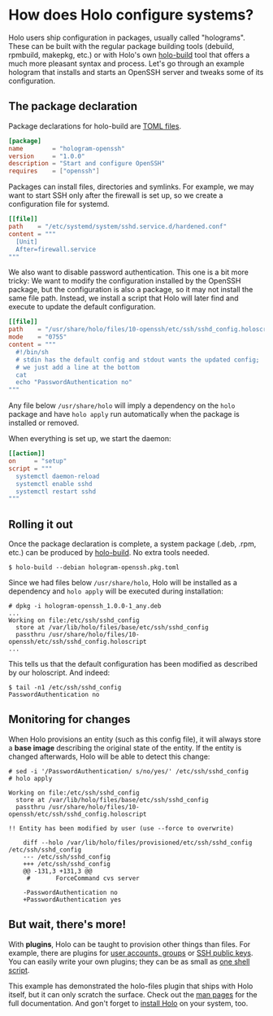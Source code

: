 # How does Holo configure systems?

Holo users ship configuration in packages, usually called "holograms". These can be built with the regular package
building tools (debuild, rpmbuild, makepkg, etc.) or with Holo's own [holo-build](https://github.com/holocm/holo-build)
tool that offers a much more pleasant syntax and process. Let's go through an example hologram that installs and starts
an OpenSSH server and tweaks some of its configuration.

## The package declaration

Package declarations for holo-build are [TOML files](https://github.com/toml-lang/toml).

```toml
[package]
name        = "hologram-openssh"
version     = "1.0.0"
description = "Start and configure OpenSSH"
requires    = ["openssh"]
```

Packages can install files, directories and symlinks. For example, we may want to start SSH only after the firewall is
set up, so we create a configuration file for systemd.

```toml
[[file]]
path    = "/etc/systemd/system/sshd.service.d/hardened.conf"
content = """
  [Unit]
  After=firewall.service
"""
```

We also want to disable password authentication. This one is a bit more tricky: We want to modify the configuration
installed by the OpenSSH package, but the configuration is also a package, so it may not install the same file path.
Instead, we install a script that Holo will later find and execute to update the default configuration.

```toml
[[file]]
path    = "/usr/share/holo/files/10-openssh/etc/ssh/sshd_config.holoscript"
mode    = "0755"
content = """
  #!/bin/sh
  # stdin has the default config and stdout wants the updated config;
  # we just add a line at the bottom
  cat
  echo "PasswordAuthentication no"
"""
```

Any file below `/usr/share/holo` will imply a dependency on the `holo` package and have `holo apply` run
automatically when the package is installed or removed.

When everything is set up, we start the daemon:

```toml
[[action]]
on     = "setup"
script = """
  systemctl daemon-reload
  systemctl enable sshd
  systemctl restart sshd
"""
```

## Rolling it out

Once the package declaration is complete, a system package (.deb, .rpm, etc.) can be produced by
[holo-build](https://github.com/holocm/holo-build). No extra tools needed.

```
$ holo-build --debian hologram-openssh.pkg.toml
```

Since we had files below `/usr/share/holo`, Holo will be installed as a dependency and `holo apply` will be executed
during installation:

```
# dpkg -i hologram-openssh_1.0.0-1_any.deb
...
Working on file:/etc/ssh/sshd_config
  store at /var/lib/holo/files/base/etc/ssh/sshd_config
  passthru /usr/share/holo/files/10-openssh/etc/ssh/sshd_config.holoscript
...
```

This tells us that the default configuration has been modified as described by our holoscript. And indeed:

```
$ tail -n1 /etc/ssh/sshd_config
PasswordAuthentication no
```

## Monitoring for changes

When Holo provisions an entity (such as this config file), it will always store a **base image** describing the original
state of the entity. If the entity is changed afterwards, Holo will be able to detect this change:

```
# sed -i '/PasswordAuthentication/ s/no/yes/' /etc/ssh/sshd_config
# holo apply

Working on file:/etc/ssh/sshd_config
  store at /var/lib/holo/files/base/etc/ssh/sshd_config
  passthru /usr/share/holo/files/10-openssh/etc/ssh/sshd_config.holoscript

!! Entity has been modified by user (use --force to overwrite)

    diff --holo /var/lib/holo/files/provisioned/etc/ssh/sshd_config /etc/ssh/sshd_config
    --- /etc/ssh/sshd_config
    +++ /etc/ssh/sshd_config
    @@ -131,3 +131,3 @@
     #       ForceCommand cvs server

    -PasswordAuthentication no
    +PasswordAuthentication yes
```

## But wait, there's more!

With **plugins**, Holo can be taught to provision other things than files. For example, there are plugins for
[user accounts, groups](https://github.com/holocm/holo-users-groups) or
[SSH public keys](https://github.com/holocm/holo-ssh-keys). You can easily write your own plugins; they can be as small
as [one shell script](https://github.com/holocm/holo/blob/master/cmd/holo-run-scripts).

This example has demonstrated the holo-files plugin that ships with Holo itself, but it can only scratch the surface.
Check out the [man pages](./man/holo.8.html) for the full documentation. And
gon't forget to [install Holo](./install.html) on your system, too.
